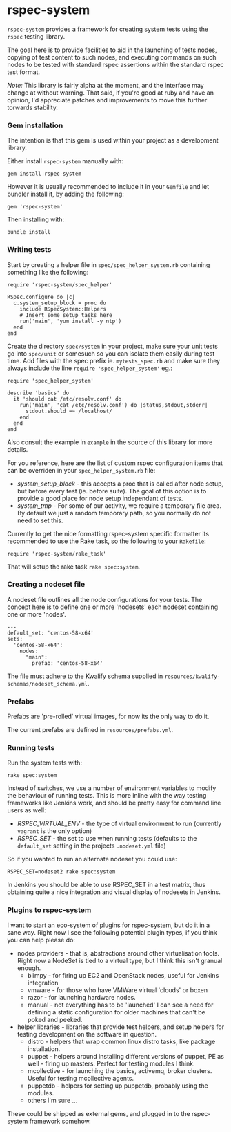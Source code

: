 # rspec-system

`rspec-system` provides a framework for creating system tests using the `rspec` testing library.

The goal here is to provide facilities to aid in the launching of tests nodes, copying of test content to such nodes, and executing commands on such nodes to be tested with standard rspec assertions within the standard rspec test format.

*Note:* This library is fairly alpha at the moment, and the interface may change at without warning. That said, if you're good at ruby and have an opinion, I'd appreciate patches and improvements to move this further torwards stability.

### Gem installation

The intention is that this gem is used within your project as a development library.

Either install `rspec-system` manually with:

    gem install rspec-system

However it is usually recommended to include it in your `Gemfile` and let bundler install it, by adding the following:

    gem 'rspec-system'

Then installing with:

    bundle install

### Writing tests

Start by creating a helper file in `spec/spec_helper_system.rb` containing something like the following:

    require 'rspec-system/spec_helper'

    RSpec.configure do |c|
      c.system_setup_block = proc do
        include RSpecSystem::Helpers
        # Insert some setup tasks here
        run('main', 'yum install -y ntp')
      end
    end

Create the directory `spec/system` in your project, make sure your unit tests go into `spec/unit` or somesuch so you can isolate them easily during test time. Add files with the spec prefix ie. `mytests_spec.rb` and make sure they always include the line `require 'spec_helper_system'` eg.:

    require 'spec_helper_system'

    describe 'basics' do
      it 'should cat /etc/resolv.conf' do
        run('main', 'cat /etc/resolv.conf') do |status,stdout,stderr|
          stdout.should =~ /localhost/
        end
      end
    end

Also consult the example in `example` in the source of this library for more details.

For you reference, here are the list of custom rspec configuration items that can be overriden in your `spec_helper_system.rb` file:

* *system_setup_block* - this accepts a proc that is called after node setup, but before every test (ie. before suite). The goal of this option is to provide a good place for node setup independant of tests.
* *system_tmp* - For some of our activity, we require a temporary file area. By default we just a random temporary path, so you normally do not need to set this.

Currently to get the nice formatting rspec-system specific formatter its recommended to use the Rake task, so the following to your `Rakefile`:

    require 'rspec-system/rake_task'

That will setup the rake task `rake spec:system`.

### Creating a nodeset file

A nodeset file outlines all the node configurations for your tests. The concept here is to define one or more 'nodesets' each nodeset containing one or more 'nodes'.

    ---
    default_set: 'centos-58-x64'
    sets:
      'centos-58-x64':
        nodes:
          "main":
            prefab: 'centos-58-x64'

The file must adhere to the Kwalify schema supplied in `resources/kwalify-schemas/nodeset_schema.yml`.

### Prefabs

Prefabs are 'pre-rolled' virtual images, for now its the only way to do it.

The current prefabs are defined in `resources/prefabs.yml`.

### Running tests

Run the system tests with:

    rake spec:system

Instead of switches, we use a number of environment variables to modify the behaviour of running tests. This is more inline with the way testing frameworks like Jenkins work, and should be pretty easy for command line users as well:

* *RSPEC_VIRTUAL_ENV* - the type of virtual environment to run (currently `vagrant` is the only option)
* *RSPEC_SET* - the set to use when running tests (defaults to the `default_set` setting in the projects `.nodeset.yml` file)

So if you wanted to run an alternate nodeset you could use:

    RSPEC_SET=nodeset2 rake spec:system

In Jenkins you should be able to use RSPEC\_SET in a test matrix, thus obtaining quite a nice integration and visual display of nodesets in Jenkins.

### Plugins to rspec-system

I want to start an eco-system of plugins for rspec-system, but do it in a sane way. Right now I see the following potential plugin types, if you think you can help please do:

* nodes providers - that is, abstractions around other virtualisation tools. Right now a NodeSet is tied to a virtual type, but I think this isn't granual enough.
    * blimpy - for firing up EC2 and OpenStack nodes, useful for Jenkins integration
    * vmware - for those who have VMWare virtual 'clouds' or boxen
    * razor - for launching hardware nodes.
    * manual - not everything has to be 'launched' I can see a need for defining a static configuration for older machines that can't be poked and peeked.
* helper libraries - libraries that provide test helpers, and setup helpers for testing development on the software in question.
    * distro - helpers that wrap common linux distro tasks, like package installation.
    * puppet - helpers around installing different versions of puppet, PE as well - firing up masters. Perfect for testing modules I think.
    * mcollective - for launching the basics, activemq, broker clusters. Useful for testing mcollective agents.
    * puppetdb - helpers for setting up puppetdb, probably using the modules.
    * others I'm sure ...

These could be shipped as external gems, and plugged in to the rspec-system framework somehow.

